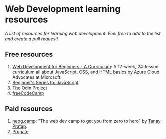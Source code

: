 # Web Development learning resources
*A list of resources for learning web development. Feel free to add to the list and create a pull request!*  

## Free resources
1. [Web Development for Beginners - A Curriculum](https://github.com/microsoft/Web-Dev-For-Beginners): A 12-week, 24-lesson curriculum all about JavaScript, CSS, and HTML basics by Azure Cloud Advocates at Microsoft.
1. [Beginner's Series to: JavaScript](https://channel9.msdn.com/Series/Beginners-Series-to-JavaScript?WT.mc_id=jsbeginner-devto-yolasors).
1. [The Odin Project](https://www.theodinproject.com/home)
1. [freeCodeCamp](https://www.freecodecamp.org/learn/)

## Paid resources
1. [neog.camp](https://neog.camp): "The web dev camp to get you from zero to hero" by [Tanay Pratap](https://www.linkedin.com/in/tanaypratap/).
1. [Progate](https://progate.com/)

